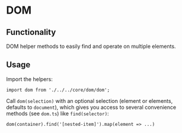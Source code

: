 # DOM

## Functionality

DOM helper methods to easily find and operate on multiple elements.

## Usage

Import the helpers:

	import dom from './../../core/dom/dom';

Call `dom(selection)` with an optional selection (element or elements, defaults to `document`),
which gives you access to several convenience methods (see `dom.ts`) like `find(selector)`:

	dom(container).find('[nested-item]').map(element => ...)
